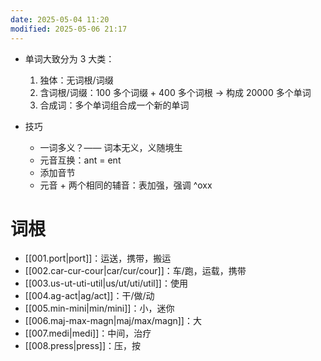 ```yaml
---
date: 2025-05-04 11:20
modified: 2025-05-06 21:17
---
```


- 单词大致分为 3 大类：
	1. 独体：无词根/词缀
	2. 含词根/词缀：100 多个词缀 + 400 多个词根 -> 构成 20000 多个单词
	3. 合成词：多个单词组合成一个新的单词

- 技巧
	- 一词多义？—— 词本无义，义随境生
	- 元音互换：ant = ent
	- 添加音节
	- 元音 + 两个相同的辅音：表加强，强调 ^oxx

# 词根

- [[001.port|port]]：运送，携带，搬运
- [[002.car-cur-cour|car/cur/cour]]：车/跑，运载，携带
- [[003.us-ut-uti-util|us/ut/uti/util]]：使用
- [[004.ag-act|ag/act]]：干/做/动
- [[005.min-mini|min/mini]]：小，迷你
- [[006.maj-max-magn|maj/max/magn]]：大
- [[007.medi|medi]]：中间，治疗
- [[008.press|press]]：压，按
